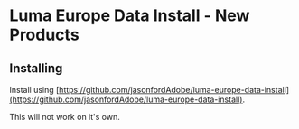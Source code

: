 # Luma Europe Data Install - New Products

## Installing

Install using [https://github.com/jasonfordAdobe/luma-europe-data-install](https://github.com/jasonfordAdobe/luma-europe-data-install).

This will not work on it's own.


